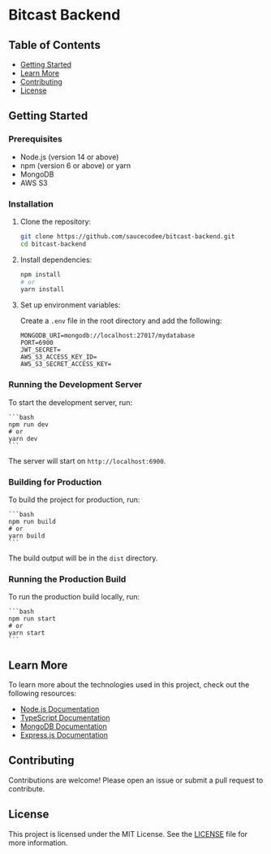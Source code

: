 # Bitcast Backend



## Table of Contents

- [Getting Started](#getting-started)
- [Learn More](#learn-more)
- [Contributing](#contributing)
- [License](#license)


## Getting Started

### Prerequisites

- Node.js (version 14 or above)
- npm (version 6 or above) or yarn
- MongoDB
- AWS S3

### Installation

1. Clone the repository:

    ```bash
    git clone https://github.com/saucecodee/bitcast-backend.git
    cd bitcast-backend
    ```

2. Install dependencies:

    ```bash
    npm install
    # or
    yarn install
    ```

3. Set up environment variables:

    Create a `.env` file in the root directory and add the following:

    ```env
    MONGODB_URI=mongodb://localhost:27017/mydatabase
    PORT=6900
    JWT_SECRET=
    AWS_S3_ACCESS_KEY_ID=
    AWS_S3_SECRET_ACCESS_KEY=
    ```

### Running the Development Server

To start the development server, run:

    ```bash
    npm run dev
    # or
    yarn dev
    ```

The server will start on `http://localhost:6900`.

### Building for Production

To build the project for production, run:

    ```bash
    npm run build
    # or
    yarn build
    ```

The build output will be in the `dist` directory.

### Running the Production Build

To run the production build locally, run:

    ```bash
    npm run start
    # or
    yarn start
    ```

## Learn More

To learn more about the technologies used in this project, check out the following resources:

- [Node.js Documentation](https://nodejs.org/en/docs/)
- [TypeScript Documentation](https://www.typescriptlang.org/docs/)
- [MongoDB Documentation](https://docs.mongodb.com/)
- [Express.js Documentation](https://expressjs.com/)

## Contributing

Contributions are welcome! Please open an issue or submit a pull request to contribute.

## License

This project is licensed under the MIT License. See the [LICENSE](LICENSE) file for more information.


